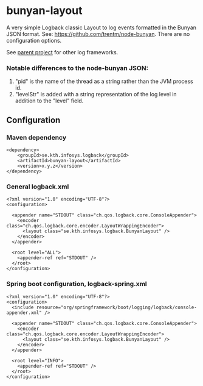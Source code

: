 # bunyan-layout

A very simple Logback classic Layout to log events formatted in the Bunyan JSON format.
See: https://github.com/trentm/node-bunyan. There are no configuration options.

See [parent project](../README.md) for other log frameworks.

### Notable differences to the node-bunyan JSON:

1. "pid" is the name of the thread as a string rather than the JVM process id.
1. "levelStr" is added with a string representation of the log level in addition to the "level" field.

## Configuration

### Maven dependency

```
<dependency>
    <groupId>se.kth.infosys.logback</groupId>
    <artifactId>bunyan-layout</artifactId>
    <version>x.y.z</version>
</dependency>
```

### General logback.xml

```
<?xml version="1.0" encoding="UTF-8"?>
<configuration>

  <appender name="STDOUT" class="ch.qos.logback.core.ConsoleAppender">
    <encoder class="ch.qos.logback.core.encoder.LayoutWrappingEncoder">
      <layout class="se.kth.infosys.logback.BunyanLayout" />
    </encoder>
  </appender>

  <root level="ALL">
    <appender-ref ref="STDOUT" />
  </root>
</configuration>
```

### Spring boot configuration, logback-spring.xml

```
<?xml version="1.0" encoding="UTF-8"?>
<configuration>
  <include resource="org/springframework/boot/logging/logback/console-appender.xml" />

  <appender name="STDOUT" class="ch.qos.logback.core.ConsoleAppender">
    <encoder class="ch.qos.logback.core.encoder.LayoutWrappingEncoder">
      <layout class="se.kth.infosys.logback.BunyanLayout" />
    </encoder>
  </appender>

  <root level="INFO">
    <appender-ref ref="STDOUT" />
  </root>
</configuration>
```
